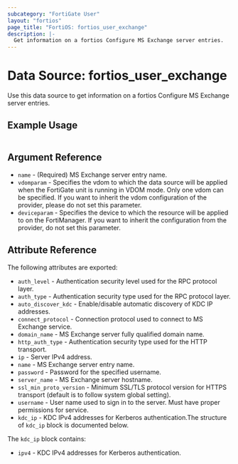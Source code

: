 ```yaml
---
subcategory: "FortiGate User"
layout: "fortios"
page_title: "FortiOS: fortios_user_exchange"
description: |-
  Get information on a fortios Configure MS Exchange server entries.
---
```


# Data Source: fortios_user_exchange
Use this data source to get information on a fortios Configure MS Exchange server entries.


## Example Usage

```hcl

```

## Argument Reference

* `name` - (Required) MS Exchange server entry name.
* `vdomparam` - Specifies the vdom to which the data source will be applied when the FortiGate unit is running in VDOM mode. Only one vdom can be specified. If you want to inherit the vdom configuration of the provider, please do not set this parameter.
* `deviceparam` - Specifies the device to which the resource will be applied to on the FortiManager. If you want to inherit the configuration from the provider, do not set this parameter.

## Attribute Reference

The following attributes are exported:

* `auth_level` - Authentication security level used for the RPC protocol layer.
* `auth_type` - Authentication security type used for the RPC protocol layer.
* `auto_discover_kdc` - Enable/disable automatic discovery of KDC IP addresses.
* `connect_protocol` - Connection protocol used to connect to MS Exchange service.
* `domain_name` - MS Exchange server fully qualified domain name.
* `http_auth_type` - Authentication security type used for the HTTP transport.
* `ip` - Server IPv4 address.
* `name` - MS Exchange server entry name.
* `password` - Password for the specified username.
* `server_name` - MS Exchange server hostname.
* `ssl_min_proto_version` - Minimum SSL/TLS protocol version for HTTPS transport (default is to follow system global setting).
* `username` - User name used to sign in to the server. Must have proper permissions for service.
* `kdc_ip` - KDC IPv4 addresses for Kerberos authentication.The structure of `kdc_ip` block is documented below.

The `kdc_ip` block contains:

* `ipv4` - KDC IPv4 addresses for Kerberos authentication.
